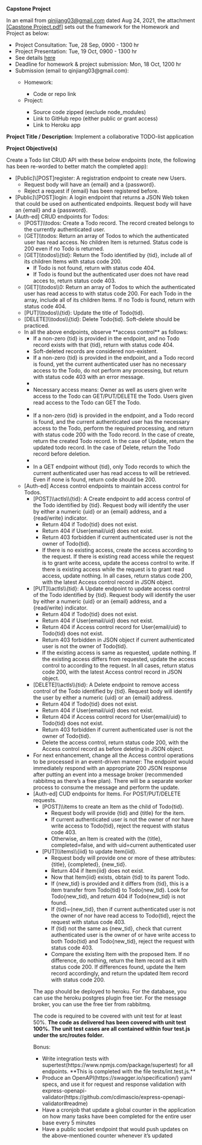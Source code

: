 **Capstone Project**

In an email from qinjiang03@gmail.com dated Aug 24, 2021, the attachment <a href="./Capstone Project.pdf">[Capstone Project.pdf]</a> 
sets out the framework for the Homework and Project as below:

<ul>
<li>Project Consultation: Tue, 28 Sep, 0900 - 1300 hr</li>
<li>Project Presentation: Tue, 19 Oct, 0900 - 1300 hr</li>
<li>See details <a href="https://docs.google.com/document/d/1HxLjVltFH4Imq2mjJn6eIwhB3158NwAo/edit">here</a></li>
<li>Deadline for homework & project submission: Mon, 18 Oct, 1200 hr</li>
<li>Submission (email to qinjiang03@gmail.com):</li>
    <ul><li>Homework:</li>
        <ul><li>Code or repo link</li></ul>
		<li>Project:</li>
        <ul><li>Source code zipped (exclude node_modules)</li>
		    <li>Link to GitHub repo (either public or grant access)</li>
		    <li>Link to Heroku app</li>
		</ul>
	</ul>
</ul>


**Project Title / Description**: Implement a collaborative TODO-list application

**Project Objective(s)**

Create a Todo list CRUD API with these below endpoints (note, the following has been re-worded to better match the completed app):
<ul>
<li>[Public]\[POST]register: A registration endpoint to create new Users.
    <ul>
	<li>Request body will have an {email} and a {password}.</li>
	<li>Reject a request if {email} has been registered before.</li>
	</ul>
</li>
<li>[Public]\[POST]login: A login endpoint that returns a JSON Web token that could be used on authenticated endpoints.  
    Request body will have an {email} and a {password}.</li>
<li>[Auth-ed] CRUD endpoints for Todos:
    <ul>
	<li>[POST]\\todos: Create a Todo record.  The record created belongs to the currently authenticated user.</li>
	<li>[GET]\\todos: Return an array of Todos to which the authenticated user has read access.  No children Item
        is returned.  Status code is 200 even if no Todo is returned.</li>
	<li>[GET]\\todos\\{tid}: Return the Todo identified by {tid}, include all of its children Items with status code 200.
	    <ul>
		<li>If Todo is not found, return with status code 404.</li>
		<li>If Todo is found but the authenticated user does not have read acces to, return status code 403.
		</ul>
	</li>
	<li>[GET]\\todos\\0: Return an array of Todos to which the authenticated user has read access to with status code 200. 
	    For each Todo in the array, include all of its children Items.  If no Todo is found, return with status code 404.</li>
    <li>[PUT]\\todos\\{tid}: Update the title of Todo{tid}.</li>
    <li>[DELETE]\\todos\\{tid}: Delete Todo{tid}. Soft-delete should be practiced.
	<li>In all the above endpoints, observe **access control** as follows:
	    <ul>
		<li>If a non-zero {tid} is provided in the endpoint, and no Todo record exists with that {tid}, return with status code 404.</li>
		<li>Soft-deleted records are considered non-existent.</li>
        <li>If a non-zero {tid} is provided in the endpoint, and a Todo record is found, yet the current authenticated user has no 
		    necessary access to the Todo, do not perform any processing, but return with status code 403 with an error message.<li>
        <li>Necessary access means: Owner as well as users given write access to the Todo can GET/PUT/DELETE the Todo.  Users given
            read access to the Todo can GET the Todo.<li>
        <li>If a non-zero {tid} is provided in the endpoint, and a Todo record is found, and the current authenticated user has the 
		    necessary access to the Todo, perform the required processing, and return with status code 200 with the Todo record.
			In the case of create, return the created Todo record.  In the case of Update, return the updated todo record.  In the
			case of Delete, return the Todo record before deletion.<li>
		<li>In a GET endpoint without {tid}, only Todo records to which the current authenticated user has read access to will be 
		    retrieved.  Even if none is found, return code should be 200.</li>
        </ul>
	</li>
</li>
<li>[Auth-ed] Access control endpoints to maintain access control for Todos.
    <ul>
	<li>[POST]\\actls\\{tid}: A Create endpoint to add access control of the Todo identified by {tid}.
        Request body will identify the user by either a numeric {uid} or an {email} address, and a {read/write} indicator.
        <ul>
        <li>Return 404 if Todo{tid} does not exist.</li>
        <li>Return 404 if User{email/uid} does not exist.</li>
        <li>Return 403 forbidden if current authenticated user is not the owner of Todo{tid}.</li>
        <li>If there is no existing access, create the access according to the request.  If there is existing read access while 
		    the request is to grant write access, update the access control to write.  If there is existing access while 
			the request is to grant read access, update nothing.  In all cases, return status code 200, with the latest
			Access control record in JSON object.</li>
        </ul>
    </li>
	<li>[PUT]\\actls\\{tid}: A Update endpoint to update access control of the Todo identified by {tid}.
        Request body will identify the user by either a numeric {uid} or an {email} address, and a {read/write} indicator.
        <ul>
        <li>Return 404 if Todo{tid} does not exist.</li>
        <li>Return 404 if User{email/uid} does not exist.</li>
        <li>Return 404 if Access control record for User{email/uid} to Todo{tid} does not exist.</li>
        <li>Return 403 forbidden in JSON object if current authenticated user is not the owner of Todo{tid}.</li>
        <li>If the existing access is same as requested, update nothing.  If the existing access differs from requested, 
            update the access control to according to the request.  In all cases, return status code 200, with the latest
			Access control record in JSON object.</li>
        </ul>
    </li>
	<li>[DELETE]\\actls\\{tid}: A Delete endpoint to remove access control of the Todo identified by {tid}.
        Request body will identify the user by either a numeric {uid} or an {email} address.
        <ul>
        <li>Return 404 if Todo{tid} does not exist.</li>
        <li>Return 404 if User{email/uid} does not exist.</li>
        <li>Return 404 if Access control record for User{email/uid} to Todo{tid} does not exist.</li>
        <li>Return 403 forbidden if current authenticated user is not the owner of Todo{tid}.</li>
        <li>Delete the access control, return status code 200, with the Access control record as before deleting in JSON object.</li>
        </ul>
    </li>
	<li>For next enhancement, change all the Access control operations to be processed in an event-driven manner: The endpoint would 
	    immediately respond with an appropriate 200 JSON response after putting an event into a message broker (recommended rabbitmq 
		as there’s a free plan).  There will be a separate worker process to consume the message and perform the update.</li>
<li>[Auth-ed] CUD endpoints for Items.  For POST/PUT/DELETE requests.
    <ul>
	<li>[POST]\\items to create an Item as the child of Todo{tid}.
		<ul>
		<li>Request body will provide {tid} and {title} for the item.</li>
		<li>If current authenticated user is not the owner of nor have write access to Todo{tid}, reject the request with status 
		    code 403.</li>
		<li>Otherwise, an Item is created with the {title}, completed=false, and with uid=current authenticated user</li>
		</ul>
	</li>
    <li>[PUT]\\items\\{iid} to update Item{iid}.
		<ul>
		<li>Request body will provide one or more of these attributes: {title}, {completed}, {new_tid}.</li>
        <li>Return 404 if Item{iid} does not exist.</li>
        <li>Now that Item{iid} exists, obtain {tid} to its parent Todo.</li>
		<li>If {new_tid} is provided and it differs from {tid}, this is a item transfer from Todo{tid} to Todo{new_tid}.  Look for 
		    Todo{new_tid}, and return 404 if Todo{new_tid} is not found.</li>
		<li>If {tid}={new_tid}, then if current authenticated user is not the owner of nor have read access to Todo{tid}, reject 
		    the request with status code 403.</li>
		<li>If {tid} not the same as {new_tid}, check that current authenticated user is the owner of or have write access to both
		    Todo{tid} and Todo{new_tid}, reject the request with status code 403.</li>
		<li>Compare the existing Item with the proposed Item.  If no difference, do nothing, return the Item record as it with 
		    status code 200.  If differences found, update the Item record accordingly, and return the updated Item record with 
			status code 200.</li>
		</ul>
	</li>
</li>
</ul>
	
The app should be deployed to heroku. For the database, you can use the heroku postgres plugin free tier. For the message broker, 
you can use the free tier from rabbitmq.

The code is required to be covered with unit test for at least 50%.  **The code as delivered has been covered with unit test 100%.** 
**The unit test cases are all contained within four test.js under the src/routes folder.**


Bonus:
<ul>
<li>Write integration tests with supertest(https://www.npmjs.com/package/supertest) for all endpoints.  
**This is completed with the file tests/int.test.js.**</li>
<li>Produce an OpenAPI(https://swagger.io/specification/) yaml specs, and use it for request and response validation with 
    express-openapi-validator(https://github.com/cdimascio/express-openapi-validator#readme)</li>
<li>Have a cronjob that update a global counter in the application on how many tasks have been completed for the entire user 
    base every 5 minutes</li>
<li>Have a public socket endpoint that would push updates on the above-mentioned counter whenever it’s updated</li>
</ul>
